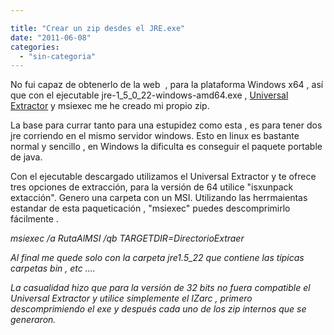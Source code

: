```yaml
---

title: "Crear un zip desdes el JRE.exe"
date: "2011-06-08"
categories: 
  - "sin-categoria"
---
```


No fui capaz de obtenerlo de la web  , para la plataforma Windows x64 , así que con el ejecutable jre-1\_5\_0\_22-windows-amd64.exe , [Universal Extractor](https://www.legroom.net/software/uniextract "U niversal Extractor") y msiexec me he creado mi propio zip.

La base para currar tanto para una estupidez como esta , es para tener dos jre corriendo en el mismo servidor windows. Esto en linux es bastante normal y sencillo , en Windows la dificulta es conseguir el paquete portable de java.

Con el ejecutable descargado utilizamos el Universal Extractor y te ofrece tres opciones de extracción, para la versión de 64 utilice "isxunpack extacción". Genero una carpeta con un MSI. Utilizando las herrmaientas estandar de esta paqueticación , "msiexec" puedes descomprimirlo fácilmente .

_msiexec /a RutaAlMSI /qb TARGETDIR=DirectorioExtraer_

_Al final me quede solo con la carpeta jre1.5\_22 que contiene las típicas carpetas bin , etc ...._

_La casualidad hizo que para la versión de 32 bits no fuera compatible el Universal Extractor y utilice simplemente el IZarc , primero descomprimiendo el exe y después cada uno de los zip internos que se generaron._
